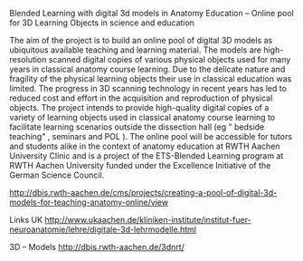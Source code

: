 Blended Learning with digital 3d models in Anatomy Education – Online pool for 3D Learning Objects in science and education

The aim of the project is to build an online pool of digital 3D models as ubiquitous available teaching and learning material. The models are high-resolution scanned digital copies of various physical objects used for many years in classical anatomy course learning. Due to the delicate nature and fragility of the physical learning objects their use in classical education was limited. The progress in 3D scanning technology in recent years has led to reduced cost and effort in the acquisition and reproduction of physical objects. The project intends to provide high-quality digital copies of a variety of learning objects used in classical anatomy course learning to facilitate learning scenarios outside the dissection hall (eg " bedside teaching" , seminars and POL ). The online pool will be accessible for tutors and students alike in the context of anatomy education at RWTH Aachen University Clinic and is a project of the ETS-Blended Learning program at RWTH Aachen University funded under the Excellence Initiative of the German Science Council.


http://dbis.rwth-aachen.de/cms/projects/creating-a-pool-of-digital-3d-models-for-teaching-anatomy-online/view

Links UK 
http://www.ukaachen.de/kliniken-institute/institut-fuer-neuroanatomie/lehre/digitale-3d-lehrmodelle.html

3D – Models
http://dbis.rwth-aachen.de/3dnrt/

